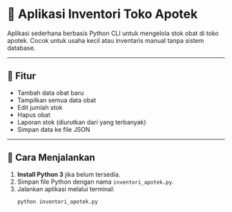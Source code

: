 # 🏪 Aplikasi Inventori Toko Apotek

Aplikasi sederhana berbasis Python CLI untuk mengelola stok obat di toko apotek. Cocok untuk usaha kecil atau inventaris manual tanpa sistem database.

---

## 📌 Fitur

- Tambah data obat baru
- Tampilkan semua data obat
- Edit jumlah stok
- Hapus obat
- Laporan stok (diurutkan dari yang terbanyak)
- Simpan data ke file JSON

---

## 🚀 Cara Menjalankan

1. **Install Python 3** jika belum tersedia.
2. Simpan file Python dengan nama `inventori_apotek.py`.
3. Jalankan aplikasi melalui terminal:
   ```bash
   python inventori_apotek.py
